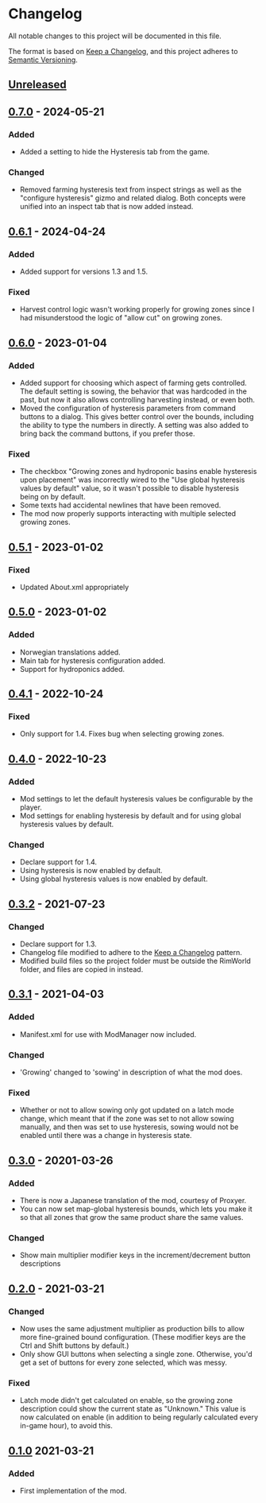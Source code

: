 # Changelog

All notable changes to this project will be documented in this file.

The format is based on [Keep a Changelog](https://keepachangelog.com/en/1.0.0/),
and this project adheres to [Semantic Versioning](https://semver.org/spec/v2.0.0.html).

## [Unreleased]

## [0.7.0] - 2024-05-21

### Added

-   Added a setting to hide the Hysteresis tab from the game.

### Changed

-   Removed farming hysteresis text from inspect strings as well as the "configure hysteresis" gizmo and related dialog. Both concepts were unified into an inspect tab that is now added instead.

## [0.6.1] - 2024-04-24

### Added

-   Added support for versions 1.3 and 1.5.

### Fixed

-   Harvest control logic wasn't working properly for growing zones since I had misunderstood the logic of "allow cut" on growing zones.

## [0.6.0] - 2023-01-04

### Added

-   Added support for choosing which aspect of farming gets controlled. The default setting is sowing, the behavior that was hardcoded in the past, but now it also allows controlling harvesting instead, or even both.
-   Moved the configuration of hysteresis parameters from command buttons to a dialog. This gives better control over the bounds, including the ability to type the numbers in directly. A setting was also added to bring back the command buttons, if you prefer those.

### Fixed

-   The checkbox "Growing zones and hydroponic basins enable hysteresis upon placement" was incorrectly wired to the "Use global hysteresis values by default" value, so it wasn't possible to disable hysteresis being on by default.
-   Some texts had accidental newlines that have been removed.
-   The mod now properly supports interacting with multiple selected growing zones.

## [0.5.1] - 2023-01-02

### Fixed

-   Updated About.xml appropriately

## [0.5.0] - 2023-01-02

### Added

-   Norwegian translations added.
-   Main tab for hysteresis configuration added.
-   Support for hydroponics added.

## [0.4.1] - 2022-10-24

### Fixed

-   Only support for 1.4. Fixes bug when selecting growing zones.

## [0.4.0] - 2022-10-23

### Added

-   Mod settings to let the default hysteresis values be configurable by the player.
-   Mod settings for enabling hysteresis by default and for using global hysteresis values by default.

### Changed

-   Declare support for 1.4.
-   Using hysteresis is now enabled by default.
-   Using global hysteresis values is now enabled by default.

## [0.3.2] - 2021-07-23

### Changed

-   Declare support for 1.3.
-   Changelog file modified to adhere to the [Keep a Changelog](https://keepachangelog.com/en/1.0.0/) pattern.
-   Modified build files so the project folder must be outside the RimWorld folder, and files are copied in instead.

## [0.3.1] - 2021-04-03

### Added

-   Manifest.xml for use with ModManager now included.

### Changed

-   'Growing' changed to 'sowing' in description of what the mod does.

### Fixed

-   Whether or not to allow sowing only got updated on a latch mode change, which meant that if the zone was set to not allow sowing manually, and then was set to use hysteresis, sowing would not be enabled until there was a change in hysteresis state.

## [0.3.0] - 20201-03-26

### Added

-   There is now a Japanese translation of the mod, courtesy of Proxyer.
-   You can now set map-global hysteresis bounds, which lets you make it so that all zones that grow the same product share the same values.

### Changed

-   Show main multiplier modifier keys in the increment/decrement button descriptions

## [0.2.0] - 2021-03-21

### Changed

-   Now uses the same adjustment multiplier as production bills to allow more fine-grained bound configuration. (These modifier keys are the Ctrl and Shift buttons by default.)
-   Only show GUI buttons when selecting a single zone. Otherwise, you'd get a set of buttons for every zone selected, which was messy.

### Fixed

-   Latch mode didn't get calculated on enable, so the growing zone description could show the current state as "Unknown." This value is now calculated on enable (in addition to being regularly calculated every in-game hour), to avoid this.

## [0.1.0] 2021-03-21

### Added

-   First implementation of the mod.

[Unreleased]: https://github.com/ilyvion/farming-hysteresis/compare/v0.6.0...HEAD
[0.7.0]: https://github.com/ilyvion/farming-hysteresis/compare/v0.6.1...v0.7.0
[0.6.1]: https://github.com/ilyvion/farming-hysteresis/compare/v0.6.0...v0.6.1
[0.6.0]: https://github.com/ilyvion/farming-hysteresis/compare/v0.5.1...v0.6.0
[0.5.1]: https://github.com/ilyvion/farming-hysteresis/compare/v0.5.0...v0.5.1
[0.5.0]: https://github.com/ilyvion/farming-hysteresis/compare/v0.4.1...v0.5.0
[0.4.1]: https://github.com/ilyvion/farming-hysteresis/compare/v0.4.0...v0.4.1
[0.4.0]: https://github.com/ilyvion/farming-hysteresis/compare/v0.3.2...v0.4.0
[0.3.2]: https://github.com/ilyvion/farming-hysteresis/compare/v0.3.1...v0.3.2
[0.3.1]: https://github.com/ilyvion/farming-hysteresis/compare/v0.3.0...v0.3.1
[0.3.0]: https://github.com/ilyvion/farming-hysteresis/compare/v0.2.0...v0.3.0
[0.2.0]: https://github.com/ilyvion/farming-hysteresis/compare/v0.1.0...v0.2.0
[0.1.0]: https://github.com/ilyvion/farming-hysteresis/releases/tag/v0.1.0
